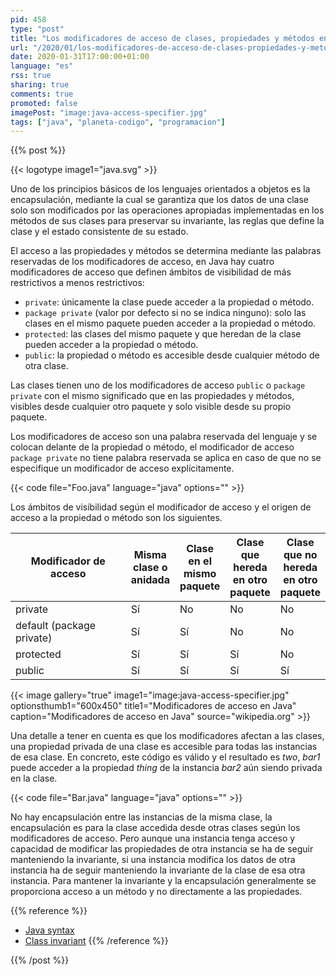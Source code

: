 ```yaml
---
pid: 458
type: "post"
title: "Los modificadores de acceso de clases, propiedades y métodos en Java"
url: "/2020/01/los-modificadores-de-acceso-de-clases-propiedades-y-metodos-en-java/"
date: 2020-01-31T17:00:00+01:00
language: "es"
rss: true
sharing: true
comments: true
promoted: false
imagePost: "image:java-access-specifier.jpg"
tags: ["java", "planeta-codigo", "programacion"]
---
```


{{% post %}}

{{< logotype image1="java.svg" >}}

Uno de los principios básicos de los lenguajes orientados a objetos es la encapsulación, mediante la cual se garantiza que los datos de una clase solo son modificados por las operaciones apropiadas implementadas en los métodos de sus clases para preservar su invariante, las reglas que define la clase y el estado consistente de su estado.

El acceso a las propiedades y métodos se determina mediante las palabras reservadas de los modificadores de acceso, en Java hay cuatro modificadores de acceso que definen ámbitos de visibilidad de más restrictivos a menos restrictivos:

* `private`: únicamente la clase puede acceder a la propiedad o método.
* `package private` (valor por defecto si no se indica ninguno): solo las clases en el mismo paquete pueden acceder a la propiedad o método.
* `protected`: las clases del mismo paquete y que heredan de la clase pueden acceder a la propiedad o método.
* `public`: la propiedad o método es accesible desde cualquier método de otra clase.

Las clases tienen uno de los modificadores de acceso `public` o `package private` con el mismo significado que en las propiedades y métodos, visibles desde cualquier otro paquete y solo visible desde su propio paquete.

Los modificadores de acceso son una palabra reservada del lenguaje y se colocan delante de la propiedad o método, el modificador de acceso `package private` no tiene palabra reservada se aplica en caso de que no se especifique un modificador de acceso explícitamente.

{{< code file="Foo.java" language="java" options="" >}}

Los ámbitos de visibilidad según el modificador de acceso y el origen de acceso a la propiedad o método son los siguientes.

<table class="table">
   <thead class="thead-light">
       <th class="thead-light" width="250px">Modificador de acceso</th>
       <th>Misma clase o anidada</th>
       <th>Clase en el mismo paquete</th>
       <th>Clase que hereda en otro paquete</th>
       <th>Clase que no hereda en otro paquete</th>
   </thead>
   <tbody>
       <tr>
           <td>private</td>
           <td>Sí</td>
           <td>No</td>
           <td>No</td>
           <td>No</td>
       </tr>
       <tr>
           <td>default (package private)</td>
           <td>Sí</td>
           <td>Sí</td>
           <td>No</td>
           <td>No</td>
       </tr>
       <tr>
           <td>protected</td>
           <td>Sí</td>
           <td>Sí</td>
           <td>Sí</td>
           <td>No</td>
       </tr>
       <tr>
           <td>public</td>
           <td>Sí</td>
           <td>Sí</td>
           <td>Sí</td>
           <td>Sí</td>
       </tr>
   </tbody>
</table>

{{< image
    gallery="true"
    image1="image:java-access-specifier.jpg" optionsthumb1="600x450" title1="Modificadores de acceso en Java"
    caption="Modificadores de acceso en Java" source="wikipedia.org" >}}

Una detalle a tener en cuenta es que los modificadores afectan a las clases, una propiedad privada de una clase es accesible para todas las instancias de esa clase. En concreto, este código es válido y el resultado es _two_, _bar1_ puede acceder a la propiedad _thing_ de la instancia _bar2_ aún siendo privada en la clase.

{{< code file="Bar.java" language="java" options="" >}}

No hay encapsulación entre las instancias de la misma clase, la encapsulación es para la clase accedida desde otras clases según los modificadores de acceso. Pero aunque una instancia tenga acceso y capacidad de modificar las propiedades de otra instancia se ha de seguir manteniendo la invariante, si una instancia modifica los datos de otra instancia ha de seguir manteniendo la invariante de la clase de esa otra instancia. Para mantener la invariante y la encapsulación generalmente se proporciona acceso a un método y no directamente a las propiedades.

{{% reference %}}
* [Java syntax](https://en.wikipedia.org/wiki/Java_syntax)
* [Class invariant](https://en.wikipedia.org/wiki/Class_invariant)
{{% /reference %}}

{{% /post %}}
